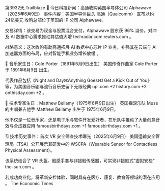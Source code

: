 第3932天,Trailblaze  📰 今日科技新闻：高通收购英国半导体公司 Alphawave（2025年6月9日）
事件内容：美国半导体巨头 高通（Qualcomm） 宣布以约 24亿美元 收购总部位于英国的 IP 公司 Alphawave。

交易详情：该交易为现金与股票混合支付，Alphawave 股东获 96% 溢价，对冲及 AI 数据中心需求推动其估值大增 
techradar.com
reuters.com
。

战略意义：这次收购有助高通拓展 AI 数据中心芯片 IP 业务，补强其在云端与 AI 加速器方面的布局，应对智能手机业务增长放缓 。

🎂 音乐家生日：Cole Porter（1891年6月9日出生）
美国传奇作曲家 Cole Porter 于 1891年6月9日 出生。

代表作品包括《Night and Day》《Anything Goes》《I Get a Kick Out of You》等，为美国音乐剧与流行音乐史留下无限经典 
upi.com
+2
history.com
+2
onthisday.com
+2
。

🧠 技术专家生日：Matthew Bellamy（1975年6月9日出生）
英国摇滚乐队 Muse 的主唱兼吉他手 Matthew Bellamy 出生于 1975年6月9日。

他不仅是一位音乐家，还是电子乐与软件开发爱好者，在乐队中推动了大量创意音效与合成器应用 
famousbirthdays.com
+1
famousbirthdays.com
+1
。

🗓️ 技术历史事件：首次 VR 安全筛查技术曝光（2025年6月9日）
美国运输安全管理局（TSA）公开展示其研发中的 WSCPA（Wearable Sensor for Contactless Physical Assessment）。

该系统结合了 VR 头盔、触感手套与非接触传感器，可实现非接触式“虚拟安检” 
the-sun.com
。

若成功商业化，将革新安检体验，同时具有在医疗、康复、教育等领域的潜在应用 。
The Economic Times